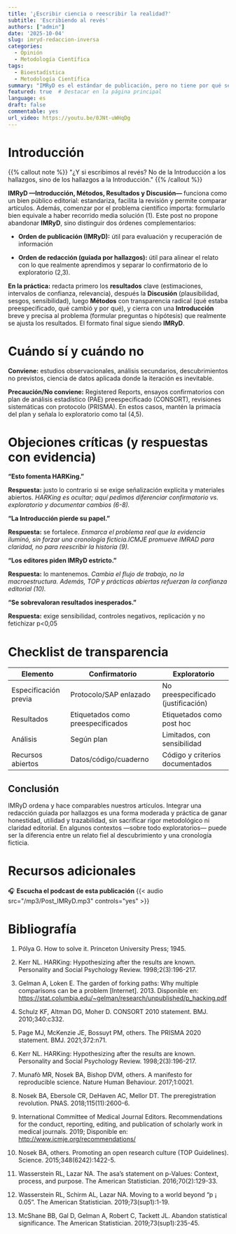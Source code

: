 ```yaml
---
title: '¿Escribir ciencia o reescribir la realidad?'
subtitle: 'Escribiendo al revés'
authors: ["admin"]
date: '2025-10-04'
slug: imryd-redaccion-inversa
categories:
  - Opinión
  - Metodología Científica
tags:
  - Bioestadística
  - Metodología Científica
summary: "IMRyD es el estándar de publicación, pero no tiene por qué ser el de redacción. Este post argumenta a favor de una estrategia de escritura 'inversa' —de los hallazgos hacia la introducción— como un método para aumentar la honestidad y claridad, distinguiéndolo del HARKing y alineando la narrativa con el verdadero descubrimiento científico."
featured: true  # Destacar en la página principal
language: es
draft: false
commentable: yes
url_video: https://youtu.be/0JNt-uWHqDg
---
```



# Introducción


{{% callout note  %}} "¿Y si escribimos al revés? No de la Introducción a los hallazgos, sino de los hallazgos a la Introducción."
{{% /callout %}}


**IMRyD —Introducción, Métodos, Resultados y Discusión—** funciona como un bien público editorial: estandariza, facilita la revisión y permite comparar artículos.
Además, comenzar por el problema científico importa: formularlo bien equivale a haber recorrido media solución (1).
Este post no propone abandonar **IMRyD**, sino distinguir dos órdenes complementarios:

- **Orden de publicación (IMRyD):** útil para evaluación y recuperación de información

- **Orden de redacción (guiada por hallazgos):** útil para alinear el relato con lo que realmente aprendimos y separar lo confirmatorio de lo exploratorio (2,3).


**En la práctica:** redacta primero los **resultados** clave (estimaciones, intervalos de confianza, relevancia), después la **Discusión** (plausibilidad, sesgos, sensibilidad), luego **Métodos** con transparencia radical (qué estaba preespecificado, qué cambió y por qué), y cierra con una **Introducción** breve y precisa al problema (formular preguntas o hipótesis) que realmente se ajusta los resultados.
El formato final sigue siendo **IMRyD**.

# Cuándo sí y cuándo no

**Conviene:** estudios observacionales, análisis secundarios, descubrimientos no previstos, ciencia de datos aplicada donde la iteración es inevitable.

**Precaución/No conviene:** Registered Reports, ensayos confirmatorios con plan de análisis estadístico (PAE) preespecificado (CONSORT), revisiones sistemáticas con protocolo (PRISMA).
En estos casos, mantén la primacía del plan y señala lo exploratorio como tal (4,5).


# Objeciones críticas (y respuestas con evidencia)


**“Esto fomenta HARKing.”**

**Respuesta:** justo lo contrario si se exige señalización explícita y materiales abiertos.
*HARKing es ocultar; aquí pedimos diferenciar confirmatorio vs. exploratorio y documentar cambios (6-8).*

**“La Introducción pierde su papel.”**

**Respuesta:** se fortalece.
*Enmarca el problema real que la evidencia iluminó, sin forzar una cronología ficticia.ICMJE promueve IMRAD para claridad, no para reescribir la historia (9).*

**“Los editores piden IMRyD estricto.”**

**Respuesta:** lo mantenemos.
*Cambia el flujo de trabajo, no la macroestructura. Además, TOP y prácticas abiertas refuerzan la confianza editorial (10).*

**“Se sobrevaloran resultados inesperados.”**

**Respuesta:** exige sensibilidad, controles negativos, replicación y no fetichizar p<0,05



# Checklist de transparencia

| Elemento | Confirmatorio | Exploratorio |
|------------------------|------------------------|------------------------|
| Especificación previa | Protocolo/SAP enlazado | No preespecificado (justificación) |
| Resultados | Etiquetados como preespecificados | Etiquetados como post hoc |
| Análisis | Según plan | Limitados, con sensibilidad |
| Recursos abiertos | Datos/código/cuaderno | Código y criterios documentados |



## Conclusión

IMRyD ordena y hace comparables nuestros artículos.
Integrar una redacción guiada por hallazgos es una forma moderada y práctica de ganar honestidad, utilidad y trazabilidad, sin sacrificar rigor metodológico ni claridad editorial.
En algunos contextos —sobre todo exploratorios— puede ser la diferencia entre un relato fiel al descubrimiento y una cronología ficticia.


# Recursos adicionales

🎧 **Escucha el podcast de esta publicación**
{{< audio src="/mp3/Post_IMRyD.mp3" controls="yes" >}}

# Bibliografía

1. Pólya G. How to solve it. Princeton University Press; 1945. 

2. Kerr NL. HARKing: Hypothesizing after the results are known. Personality and Social Psychology Review. 1998;2(3):196-217. 

3. Gelman A, Loken E. The garden of forking paths: Why multiple comparisons can be a problem [Internet]. 2013. Disponible en: https://stat.columbia.edu/~gelman/research/unpublished/p_hacking.pdf

4. Schulz KF, Altman DG, Moher D. CONSORT 2010 statement. BMJ. 2010;340:c332. 

5. Page MJ, McKenzie JE, Bossuyt PM, others. The PRISMA 2020 statement. BMJ. 2021;372:n71. 

6. Kerr NL. HARKing: Hypothesizing after the results are known. Personality and Social Psychology Review. 1998;2(3):196-217. 

7. Munafò MR, Nosek BA, Bishop DVM, others. A manifesto for reproducible science. Nature Human Behaviour. 2017;1:0021. 

8. Nosek BA, Ebersole CR, DeHaven AC, Mellor DT. The preregistration revolution. PNAS. 2018;115(11):2600-6. 

9. International Committee of Medical Journal Editors. Recommendations for the conduct, reporting, editing, and publication of scholarly work in medical journals. 2019; Disponible en: http://www.icmje.org/recommendations/

10. Nosek BA, others. Promoting an open research culture (TOP Guidelines). Science. 2015;348(6242):1422-5. 

11. Wasserstein RL, Lazar NA. The asa’s statement on p-Values: Context, process, and purpose. The American Statistician. 2016;70(2):129-33. 

12. Wasserstein RL, Schirm AL, Lazar NA. Moving to a world beyond “p ¡ 0.05”. The American Statistician. 2019;73(sup1):1-19. 

13. McShane BB, Gal D, Gelman A, Robert C, Tackett JL. Abandon statistical significance. The American Statistician. 2019;73(sup1):235-45. 



